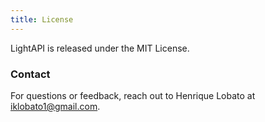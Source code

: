 ```yaml
---
title: License
---
```


LightAPI is released under the MIT License.

### Contact
For questions or feedback, reach out to Henrique Lobato at [iklobato1@gmail.com](mailto:iklobato1@gmail.com).
